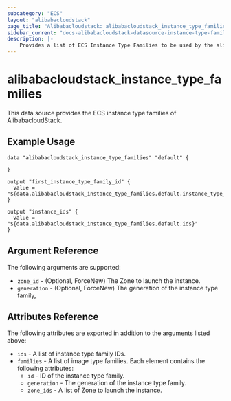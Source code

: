 ```yaml
---
subcategory: "ECS"
layout: "alibabacloudstack"
page_title: "Alibabacloudstack: alibabacloudstack_instance_type_families"
sidebar_current: "docs-alibabacloudstack-datasource-instance-type-families"
description: |-
    Provides a list of ECS Instance Type Families to be used by the alibabacloudstack_instance resource.
---
```


# alibabacloudstack_instance_type_families

This data source provides the ECS instance type families of AlibabacloudStack.

## Example Usage

```
data "alibabacloudstack_instance_type_families" "default" {
  
}

output "first_instance_type_family_id" {
  value = "${data.alibabacloudstack_instance_type_families.default.instance_type_families.0.id}"
}

output "instance_ids" {
  value = "${data.alibabacloudstack_instance_type_families.default.ids}"
}
```

## Argument Reference

The following arguments are supported:

* `zone_id` - (Optional, ForceNew) The Zone to launch the instance.
* `generation` - (Optional, ForceNew) The generation of the instance type family, 


## Attributes Reference

The following attributes are exported in addition to the arguments listed above:

* `ids` - A list of instance type family IDs.
* `families` - A list of image type families. Each element contains the following attributes:
  * `id` - ID of the instance type family.
  * `generation` - The generation of the instance type family.
  * `zone_ids` - A list of Zone to launch the instance. 